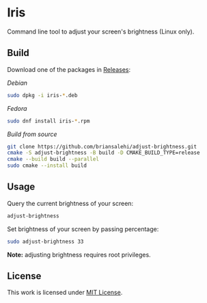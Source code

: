 # Iris

Command line tool to adjust your screen's brightness (Linux only).

## Build

Download one of the packages in [Releases](https://github.com/briansalehi/iris/releases/latest):

*Debian*
```sh
sudo dpkg -i iris-*.deb
```

*Fedora*
```sh
sudo dnf install iris-*.rpm
```

*Build from source*
```sh
git clone https://github.com/briansalehi/adjust-brightness.git
cmake -S adjust-brightness -B build -D CMAKE_BUILD_TYPE=release
cmake --build build --parallel
sudo cmake --install build
```

## Usage

Query the current brightness of your screen:

```sh
adjust-brightness
```

Set brightness of your screen by passing percentage:

```sh
sudo adjust-brightness 33
```

**Note:** adjusting brightness requires root privileges.

## License

This work is licensed under [MIT License](LICENSE.md).
